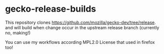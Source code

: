# gecko-release-builds

This repository clones https://github.com/mozilla/gecko-dev/tree/release.
and will build when change occur in the upstream release branch (currently no, making!)

You can use my workflows according MPL2.0 License that used in firefox too!
